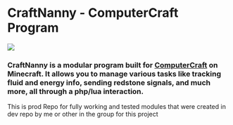 # CraftNanny - ComputerCraft Program

[![](https://dcbadge.limes.pink/api/server/https://discord.gg/4PwNv8FKDF)](https://discord.gg/4PwNv8FKDF)

###  CraftNanny is a modular program built for [ComputerCraft](https://www.curseforge.com/minecraft/mc-mods/computercraft) on Minecraft. It allows you to manage various tasks like tracking fluid and energy info, sending redstone signals, and much more, all through a php/lua interaction.


This is prod Repo for fully working and tested modules that were created in dev repo by me or other in the group for this project
